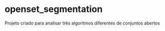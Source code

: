 # openset_segmentation
Projeto criado para analisar três algoritmos diferentes de conjuntos abertos
